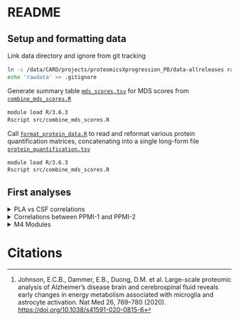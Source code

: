 # README

## Setup and formatting data
Link data directory and ignore from git tracking
```bash
ln -s /data/CARD/projects/proteomicsXprogression_PD/data-allreleases rawdata
echo 'rawdata' >> .gitignore
```

Generate summary table [`mds_scores.tsv`](reports/mds_scores.tsv) for MDS scores from [`combine_mds_scores.R`](src/combine_mds_scores.R)
```bash
module load R/3.6.3
Rscript src/combine_mds_scores.R
```

Call [`format_protein_data.R`](src/format_protein_data.R) to read and reformat various protein quantification matrices, concatenating into a single long-form file [`protein_quantification.tsv`](reports/protein_quantification.tsv)
```bash
module load R/3.6.3
Rscript src/combine_mds_scores.R
```

## First analyses

<details><summary>  PLA vs CSF correlations </summary>

![](figs/cardio-v-inflammation.png)
![](figs/cardio-v-neuro.png)
![](figs/cardio-v-onco.png)
![](figs/inflammation-v-neuro.png)
![](figs/inflammation-v-onco.png)
![](figs/neuro-v-onco.png)
</details>

<details><summary>Correlations between PPMI-1 and PPMI-2</summary>

39 individuals overlapping between the two data sets. Code for figures in [`format_protein_data.R`](src/format_protein_data.R)
![](figs/correlation_all.png)
![](figs/correlation_PLA_month0.png)
![](figs/correlation_PLA_month12.png)
![](figs/correlation_PLA_month24.png)
![](figs/correlation_CSF_month0.png)
![](figs/correlation_CSF_month12.png)
![](figs/correlation_CSF_month24.png)

</details>

<details><summary>M4 Modules</summary>

[`M4.tsv`](reports/M4.tsv) derived from [Supplementary Table `2B_ModuleAssignments`](https://doi.org/10.1038/s41591-020-0815-6)[^1] where column `kMEtableSortVector %like% 'M4'`. Code for figures in [`format_protein_data.R`](src/format_protein_data.R)
![](figs/M4_A.jpg)
![](figs/M4_B.png)

</details>




# Citations
[^1]: Johnson, E.C.B., Dammer, E.B., Duong, D.M. et al. Large-scale proteomic analysis of Alzheimer’s disease brain and cerebrospinal fluid reveals early changes in energy metabolism associated with microglia and astrocyte activation. Nat Med 26, 769–780 (2020). https://doi.org/10.1038/s41591-020-0815-6
